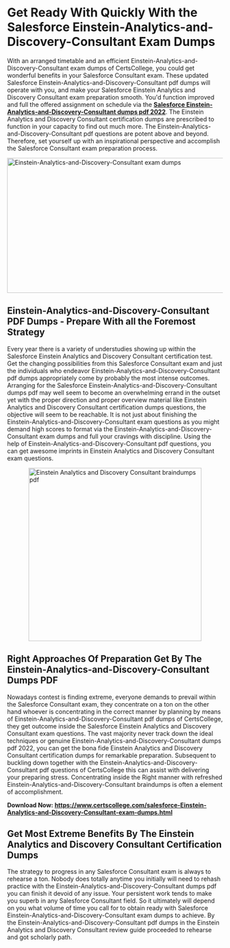 <h1><strong>Get Ready With Quickly With the Salesforce Einstein-Analytics-and-Discovery-Consultant Exam Dumps&nbsp;</strong></h1>
<p><span style="font-weight: 400;">With an arranged timetable and an efficient  Einstein-Analytics-and-Discovery-Consultant exam dumps of CertsCollege, you could get wonderful benefits in your Salesforce Consultant exam. These updated Salesforce Einstein-Analytics-and-Discovery-Consultant pdf dumps will operate with you, and make your Salesforce Einstein Analytics and Discovery Consultant exam preparation smooth. You'd function improved and full the offered assignment on schedule via the <strong><a href="https://www.certscollege.com/salesforce-Einstein-Analytics-and-Discovery-Consultant-exam-dumps.html">Salesforce Einstein-Analytics-and-Discovery-Consultant dumps pdf 2022</a></strong>. The Einstein Analytics and Discovery Consultant certification dumps are prescribed to function in your capacity to find out much more. The  Einstein-Analytics-and-Discovery-Consultant pdf questions are potent above and beyond. Therefore, set yourself up with an inspirational perspective and accomplish the Salesforce Consultant exam preparation process.&nbsp;</span></p>
<p><span style="font-weight: 400;"><img style="display: block; margin-left: auto; margin-right: auto;" src="https://i.ibb.co/CPDK3ps/Yellow-and-Blue-Initiative-Blog-Banner.png" alt="Einstein-Analytics-and-Discovery-Consultant exam dumps" width="559" height="315" /></span></p>
<h2><strong>Einstein-Analytics-and-Discovery-Consultant PDF Dumps - Prepare With all the Foremost Strategy</strong></h2>
<p><span style="font-weight: 400;">Every year there is a variety of understudies showing up within the Salesforce Einstein Analytics and Discovery Consultant certification test. Get the changing possibilities from this Salesforce Consultant exam and just the individuals who endeavor Einstein-Analytics-and-Discovery-Consultant pdf dumps appropriately come by probably the most intense outcomes. Arranging for the Salesforce Einstein-Analytics-and-Discovery-Consultant dumps pdf may well seem to become an overwhelming errand in the outset yet with the proper direction and proper overview material like Einstein Analytics and Discovery Consultant certification dumps questions, the objective will seem to be reachable. It is not just about finishing the Einstein-Analytics-and-Discovery-Consultant exam questions as you might demand high scores to format via the Einstein-Analytics-and-Discovery-Consultant exam dumps and full your cravings with discipline. Using the help of Einstein-Analytics-and-Discovery-Consultant pdf questions, you can get awesome imprints in Einstein Analytics and Discovery Consultant exam questions.</span></p>
<p><span style="font-weight: 400;"><a href="https://tinyurl.com/yas9yupp"><img style="display: block; margin-left: auto; margin-right: auto;" src="https://i.ibb.co/9tMrhdY/Teacher-Appreciation-Invitation.png" alt="Einstein Analytics and Discovery Consultant braindumps pdf " width="404" height="404" /></a></span></p>
<h2><strong>Right Approaches Of Preparation Get By The Einstein-Analytics-and-Discovery-Consultant Dumps PDF</strong></h2>
<p><span style="font-weight: 400;">Nowadays contest is finding extreme, everyone demands to prevail within the Salesforce Consultant exam, they concentrate on a ton on the other hand whoever is concentrating in the correct manner by planning by means of Einstein-Analytics-and-Discovery-Consultant pdf dumps of CertsCollege, they get outcome inside the Salesforce Einstein Analytics and Discovery Consultant exam questions. The vast majority never track down the ideal techniques or genuine Einstein-Analytics-and-Discovery-Consultant dumps pdf 2022, you can get the bona fide Einstein Analytics and Discovery Consultant certification dumps for remarkable preparation. Subsequent to buckling down together with the  Einstein-Analytics-and-Discovery-Consultant pdf questions of CertsCollege this can assist with delivering your preparing stress. Concentrating inside the Right manner with refreshed Einstein-Analytics-and-Discovery-Consultant braindumps is often a element of accomplishment.</span></p>
<p><span style="font-weight: 400;"><strong>Download Now: <a href="https://www.certscollege.com/salesforce-Einstein-Analytics-and-Discovery-Consultant-exam-dumps.html">https://www.certscollege.com/salesforce-Einstein-Analytics-and-Discovery-Consultant-exam-dumps.html</a></strong></span></p>
<h2><strong>Get Most Extreme Benefits By The Einstein Analytics and Discovery Consultant Certification Dumps</strong></h2>
<p><span style="font-weight: 400;">The strategy to progress in any Salesforce Consultant exam is always to rehearse a ton. Nobody does totally anytime you initially will need to rehash practice with the Einstein-Analytics-and-Discovery-Consultant dumps pdf you can finish it devoid of any issue. Your persistent work tends to make you superb in any Salesforce Consultant field. So it ultimately will depend on you what volume of time you call for to obtain ready with Salesforce Einstein-Analytics-and-Discovery-Consultant exam dumps to achieve. By the Einstein-Analytics-and-Discovery-Consultant pdf dumps in the Einstein Analytics and Discovery Consultant review guide proceeded to rehearse and got scholarly path.</span></p>
